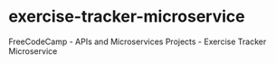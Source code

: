 # exercise-tracker-microservice
FreeCodeCamp - APIs and Microservices Projects - Exercise Tracker Microservice
